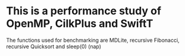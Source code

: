 # This is a performance study of OpenMP, CilkPlus and SwiftT

The functions used for benchmarking are MDLite, recursive Fibonacci, recursive Quicksort and sleep(0) (nap)

